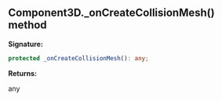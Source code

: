 
## Component3D.\_onCreateCollisionMesh() method

**Signature:**

```typescript
protected _onCreateCollisionMesh(): any;
```
**Returns:**

any

